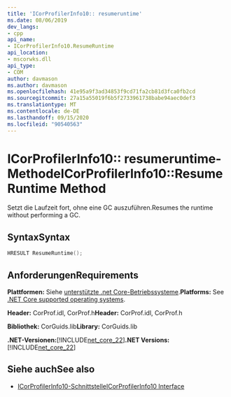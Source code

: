```yaml
---
title: 'ICorProfilerInfo10:: resumeruntime'
ms.date: 08/06/2019
dev_langs:
- cpp
api_name:
- ICorProfilerInfo10.ResumeRuntime
api_location:
- mscorwks.dll
api_type:
- COM
author: davmason
ms.author: davmason
ms.openlocfilehash: 41e95a9f3ad34853f9cd71fa2cb81d3fca0fb2cd
ms.sourcegitcommit: 27a15a55019f6b5f2733961738babe94aec0def3
ms.translationtype: MT
ms.contentlocale: de-DE
ms.lasthandoff: 09/15/2020
ms.locfileid: "90540563"
---
```

# <a name="icorprofilerinfo10resumeruntime-method"></a><span data-ttu-id="dfada-102">ICorProfilerInfo10:: resumeruntime-Methode</span><span class="sxs-lookup"><span data-stu-id="dfada-102">ICorProfilerInfo10::ResumeRuntime Method</span></span>

<span data-ttu-id="dfada-103">Setzt die Laufzeit fort, ohne eine GC auszuführen.</span><span class="sxs-lookup"><span data-stu-id="dfada-103">Resumes the runtime without performing a GC.</span></span>

## <a name="syntax"></a><span data-ttu-id="dfada-104">Syntax</span><span class="sxs-lookup"><span data-stu-id="dfada-104">Syntax</span></span>

```cpp
HRESULT ResumeRuntime();
```

## <a name="requirements"></a><span data-ttu-id="dfada-105">Anforderungen</span><span class="sxs-lookup"><span data-stu-id="dfada-105">Requirements</span></span>

<span data-ttu-id="dfada-106">**Plattformen:** Siehe [unterstützte .net Core-Betriebssysteme](../../../core/install/windows.md?pivots=os-windows).</span><span class="sxs-lookup"><span data-stu-id="dfada-106">**Platforms:** See [.NET Core supported operating systems](../../../core/install/windows.md?pivots=os-windows).</span></span>

<span data-ttu-id="dfada-107">**Header:** CorProf.idl, CorProf.h</span><span class="sxs-lookup"><span data-stu-id="dfada-107">**Header:** CorProf.idl, CorProf.h</span></span>

<span data-ttu-id="dfada-108">**Bibliothek:** CorGuids.lib</span><span class="sxs-lookup"><span data-stu-id="dfada-108">**Library:** CorGuids.lib</span></span>

<span data-ttu-id="dfada-109">**.NET-Versionen:**[!INCLUDE[net_core_22](../../../../includes/net-core-30-md.md)]</span><span class="sxs-lookup"><span data-stu-id="dfada-109">**.NET Versions:** [!INCLUDE[net_core_22](../../../../includes/net-core-30-md.md)]</span></span>

## <a name="see-also"></a><span data-ttu-id="dfada-110">Siehe auch</span><span class="sxs-lookup"><span data-stu-id="dfada-110">See also</span></span>

- [<span data-ttu-id="dfada-111">ICorProfilerInfo10-Schnittstelle</span><span class="sxs-lookup"><span data-stu-id="dfada-111">ICorProfilerInfo10 Interface</span></span>](icorprofilerinfo10-interface.md)
